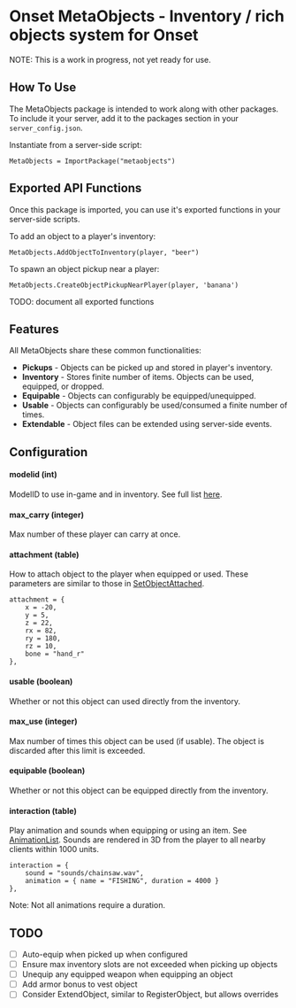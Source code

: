 # Onset MetaObjects - Inventory / rich objects system for Onset

NOTE:  This is a work in progress, not yet ready for use.

## How To Use

The MetaObjects package is intended to work along with other packages.  To include it
your server, add it to the packages section in your `server_config.json`.

Instantiate from a server-side script:

```
MetaObjects = ImportPackage("metaobjects")
```

## Exported API Functions

Once this package is imported, you can use it's exported functions in your server-side scripts.

To add an object to a player's inventory:

```
MetaObjects.AddObjectToInventory(player, "beer")
```

To spawn an object pickup near a player:

```
MetaObjects.CreateObjectPickupNearPlayer(player, 'banana')
```

TODO: document all exported functions

## Features

All MetaObjects share these common functionalities:

- **Pickups** - Objects can be picked up and stored in player's inventory.
- **Inventory** - Stores finite number of items.  Objects can be used, equipped, or dropped.
- **Equipable** - Objects can configurably be equipped/unequipped.
- **Usable** - Objects can configurably be used/consumed a finite number of times.
- **Extendable** - Object files can be extended using server-side events.


## Configuration

#### modelid (int)
ModelID to use in-game and in inventory.  See full list [here](https://dev.playonset.com/wiki/Objects).

#### max_carry (integer)
Max number of these player can carry at once.

#### attachment (table)
How to attach object to the player when equipped or used.  These parameters are similar to those in [SetObjectAttached](https://dev.playonset.com/wiki/SetObjectAttached).

```
attachment = { 
    x = -20, 
    y = 5, 
    z = 22, 
    rx = 82, 
    ry = 180, 
    rz = 10, 
    bone = "hand_r" 
},
```

#### usable (boolean)
Whether or not this object can used directly from the inventory.

#### max_use (integer)
Max number of times this object can be used (if usable).  The object is discarded after this limit is exceeded.

#### equipable (boolean)
Whether or not this object can be equipped directly from the inventory. 

#### interaction (table)
Play animation and sounds when equipping or using an item.  See [AnimationList](https://dev.playonset.com/wiki/AnimationList).  Sounds are rendered in 3D from the player to all nearby clients within 1000 units.

```
interaction = {
    sound = "sounds/chainsaw.wav",
    animation = { name = "FISHING", duration = 4000 }
},
```

Note: Not all animations require a duration.

## TODO

- [ ] Auto-equip when picked up when configured
- [ ] Ensure max inventory slots are not exceeded when picking up objects
- [ ] Unequip any equipped weapon when equipping an object
- [ ] Add armor bonus to vest object
- [ ] Consider ExtendObject, similar to RegisterObject, but allows overrides
